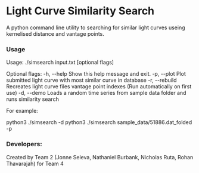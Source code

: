 # Light Curve Similarity Search

A python command line utility to searching for similar light curves useing kernelised distance and vantage points.

### Usage

Usage: ./simsearch input.txt  [optional flags]

Optional flags:
  -h, --help        Show this help message and exit.
  -p, --plot        Plot submitted light curve with most similar curve in database
  -r, --rebuild     Recreates light curve files vantage point indexes (Run automatically on first use)
  -d, --demo        Loads a random time series from sample data folder and runs similarity search

For example:

python3 ./simsearch  -d
python3 ./simsearch  sample_data/51886.dat_folded -p

### Developers:

Created by Team 2 (Jonne Seleva, Nathaniel Burbank, Nicholas Ruta, Rohan Thavarajah) for Team 4